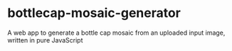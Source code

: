 # bottlecap-mosaic-generator
A web app to generate a bottle cap mosaic from an uploaded input image, written in pure JavaScript
